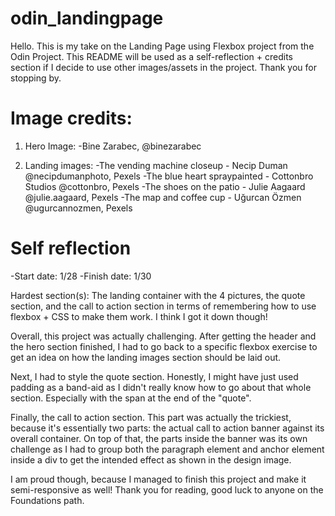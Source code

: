 # odin_landingpage
Hello. This is my take on the Landing Page using Flexbox project from the Odin Project. This README
will be used as a self-reflection + credits section if I decide to use other images/assets in the project.
Thank you for stopping by.

<!-- Image credits -->

# Image credits:
1. Hero Image:
-Bine Zarabec, @binezarabec

2. Landing images:
-The vending machine closeup - Necip Duman @necipdumanphoto, Pexels
-The blue heart spraypainted - Cottonbro Studios @cottonbro, Pexels
-The shoes on the patio - Julie Aagaard @julie.aagaard, Pexels
-The map and coffee cup - Uğurcan Özmen @ugurcannozmen, Pexels


# Self reflection

-Start date: 1/28
-Finish date: 1/30

Hardest section(s): The landing container with the 4 pictures, the quote section, and the call to action section in terms of remembering how to use flexbox + CSS to make them work. I think I got it down though!

Overall, this project was actually challenging. After getting the header and the hero section finished, I had to go back to a specific flexbox exercise to get an idea on how the landing images section should be laid out.

Next, I had to style the quote section. Honestly, I might have just used padding as a band-aid as I didn't really know how to go about that whole section. Especially with the span at the end of the "quote".

Finally, the call to action section. This part was actually the trickiest, because it's essentially two parts: the actual call to action banner against its overall container. On top of that, the parts inside the banner was its own challenge as I had to group both the paragraph element and anchor element inside a div to get the intended effect as shown in the design image.

I am proud though, because I managed to finish this project and make it semi-responsive as well! Thank you for reading, good luck to anyone on the Foundations path.